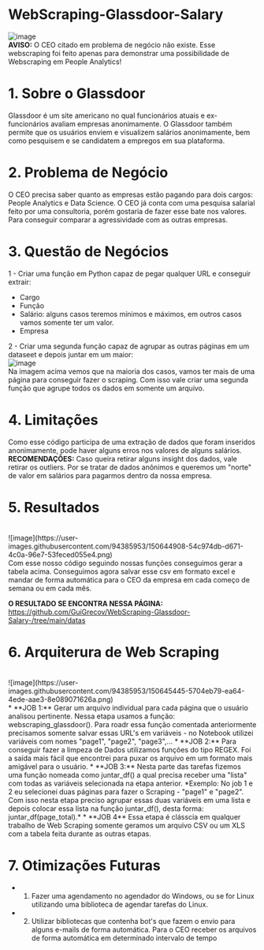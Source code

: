 # WebScraping-Glassdoor-Salary

![image](https://user-images.githubusercontent.com/94385953/150644222-0aedc7c1-9855-45d4-941d-1199be58ad2b.png)
<br>
**AVISO:** O CEO citado em problema de negócio não existe. Esse webscraping foi feito apenas para demonstrar uma possibilidade de Webscraping em People Analytics!

# 1. Sobre o Glassdoor

Glassdoor é um site americano no qual funcionários atuais e ex-funcionários avaliam empresas anonimamente. O Glassdoor também permite que os usuários enviem e visualizem salários anonimamente, bem como pesquisem e se candidatem a empregos em sua plataforma.

# 2. Problema de Negócio 

O CEO precisa saber quanto as empresas estão pagando para dois cargos: People Analytics e Data Science. O CEO já conta com uma pesquisa salarial feito por uma consultoria, porém gostaria de fazer esse bate nos valores. Para conseguir comparar a agressividade com as outras empresas. 


# 3. Questão de Negócios 
1 - Criar uma função em Python capaz de pegar qualquer URL e conseguir extrair: 
* Cargo 
* Função 
* Salário: alguns casos teremos mínimos e máximos, em outros casos vamos somente ter um valor. 
* Empresa


2 - Criar uma segunda função capaz de agrupar as outras páginas em um dataseet e depois juntar em um maior: 
<br>
![image](https://user-images.githubusercontent.com/94385953/150644564-bad5cb8f-ecd9-4dbb-b340-0de49e7e690a.png)
<br>
Na imagem acima vemos que na maioria dos casos, vamos ter mais de uma página para conseguir fazer o scraping. Com isso vale criar uma segunda função que agrupe todos os dados em somente um arquivo. 



# 4. Limitações 

Como esse código participa de uma extração de dados que foram inseridos anonimamente, pode haver alguns erros nos valores de alguns salários. **RECOMENDAÇÕES:** Caso queira retirar alguns insight dos dados, vale retirar os outliers. Por se tratar de dados anônimos e queremos um "norte" de valor em salários para pagarmos dentro da nossa empresa.

# 5. Resultados
<br>
![image](https://user-images.githubusercontent.com/94385953/150644908-54c974db-d671-4c0a-96e7-53feced055e4.png)
<br>
Com esse nosso código seguindo nossas funções conseguimos gerar a tabela acima. Conseguimos agora salvar esse csv em formato excel e mandar de forma automática para o CEO da empresa em cada começo de semana ou em cada mês. 

**O RESULTADO SE ENCONTRA NESSA PÁGINA:** https://github.com/GuiGrecov/WebScraping-Glassdoor-Salary-/tree/main/datas

# 6. Arquiterura de Web Scraping
<br>
![image](https://user-images.githubusercontent.com/94385953/150645445-5704eb79-ea64-4ede-aae3-8e089071626a.png)
<br>
* **JOB 1:** Gerar um arquivo individual para cada página que o usuário analisou pertinente. Nessa etapa usamos a função: webscraping_glassdoor(). Para roadr essa função comentada anteriormente precisamos somente salvar essas URL's em variáveis - no Notebook utilizei variáveis com nomes "page1", "page2", "page3",...
*  **JOB 2:** Para conseguir fazer a limpeza de Dados utilizamos funções do tipo REGEX. Foi a saída mais fácil que encontrei para puxar os arquivo em um formato mais amigável para o usuário. 
* **JOB 3:** Nesta parte das tarefas fizemos uma função nomeada como juntar_df() a qual precisa receber uma "lista" com todas as variáveis selecionada na etapa anterior. *Exemplo: No job 1 e 2 eu selecionei duas páginas para fazer o Scraping - "page1" e "page2". Com isso nesta etapa preciso agrupar essas duas variáveis em uma lista e depois colocar essa lista na função juntar_df(), desta forma: juntar_df(page_total).*
* **JOB 4** Essa etapa é clásscia em qualquer trabalho de Web Scraping somente geramos um arquivo CSV ou um XLS com a tabela feita durante as outras etapas. 

# 7. Otimizações Futuras

* 1. Fazer uma agendamento no agendador do Windows, ou se for Linux utilizando uma biblioteca de agendar tarefas do Linux. 
* 2. Utilizar bibliotecas que contenha bot's que fazem o envio para alguns e-mails de forma automática. Para o CEO receber os arquivos de forma automática em determinado intervalo de tempo 
 
